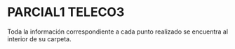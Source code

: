 # PARCIAL1 TELECO3

Toda la información correspondiente a cada punto realizado se encuentra al interior de su carpeta.
